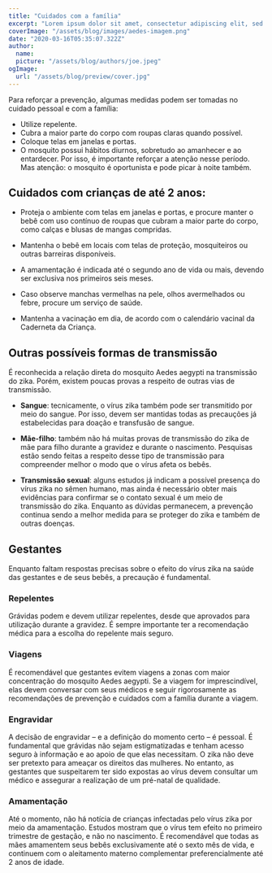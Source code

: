 ```yaml
---
title: "Cuidados com a família"
excerpt: "Lorem ipsum dolor sit amet, consectetur adipiscing elit, sed do eiusmod tempor incididunt ut labore et dolore magna aliqua. Praesent elementum facilisis leo vel fringilla est ullamcorper eget. At imperdiet dui accumsan sit amet nulla facilities morbi tempus."
coverImage: "/assets/blog/images/aedes-imagem.png"
date: "2020-03-16T05:35:07.322Z"
author:
  name: 
  picture: "/assets/blog/authors/joe.jpeg"
ogImage:
  url: "/assets/blog/preview/cover.jpg"
---
```


Para reforçar a prevenção, algumas medidas podem ser tomadas no cuidado pessoal e com a família:

+ Utilize repelente.
+ Cubra a maior parte do corpo com roupas claras quando possível.
+ Coloque telas em janelas e portas.
+ O mosquito possui hábitos diurnos, sobretudo ao amanhecer e ao entardecer. Por isso, é importante reforçar a atenção nesse período. Mas atenção: o mosquito é oportunista e pode picar à noite também.

## Cuidados com crianças de até 2 anos:

+ Proteja o ambiente com telas em janelas e portas, e procure manter o bebê com uso contínuo de roupas que cubram a maior parte do corpo, como calças e blusas de mangas compridas.

+ Mantenha o bebê em locais com telas de proteção, mosquiteiros ou outras barreiras disponíveis.

+ A amamentação é indicada até o segundo ano de vida ou mais, devendo ser exclusiva nos primeiros seis meses.

+ Caso observe manchas vermelhas na pele, olhos avermelhados ou febre, procure um serviço de saúde.

+ Mantenha a vacinação em dia, de acordo com o calendário vacinal da Caderneta da Criança.

## Outras possíveis formas de transmissão

É reconhecida a relação direta do mosquito Aedes aegypti na transmissão do zika. Porém, existem poucas provas a respeito de outras vias de transmissão.

- **Sangue**: tecnicamente, o vírus zika também pode ser transmitido por meio do sangue. Por isso, devem ser mantidas todas as precauções já estabelecidas para doação e transfusão de sangue.

- **Mãe-filho**: também não há muitas provas de transmissão do zika de mãe para filho durante a gravidez e durante o nascimento. Pesquisas estão sendo feitas a respeito desse tipo de transmissão para compreender melhor o modo que o vírus afeta os bebês.

- **Transmissão sexual**: alguns estudos já indicam a possível presença do vírus zika no sêmen humano, mas ainda é necessário obter mais evidências para confirmar se o contato sexual é um meio de transmissão do zika. Enquanto as dúvidas permanecem, a prevenção continua sendo a melhor medida para se proteger do zika e também de outras doenças.

## Gestantes

Enquanto faltam respostas precisas sobre o efeito do vírus zika na saúde das gestantes e de seus bebês, a precaução é fundamental.

### Repelentes

Grávidas podem e devem utilizar repelentes, desde que aprovados para utilização durante a gravidez. É sempre importante ter a recomendação médica para a escolha do repelente mais seguro.

### Viagens

É recomendável que gestantes evitem viagens a zonas com maior concentração do mosquito Aedes aegypti. Se a viagem for imprescindível, elas devem conversar com seus médicos e seguir rigorosamente as recomendações de prevenção e cuidados com a família durante a viagem.

### Engravidar

A decisão de engravidar – e a definição do momento certo – é pessoal. É fundamental que grávidas não sejam estigmatizadas e tenham acesso seguro à informação e ao apoio de que elas necessitam. O zika não deve ser pretexto para ameaçar os direitos das mulheres. No entanto, as gestantes que suspeitarem ter sido expostas ao vírus devem consultar um médico e assegurar a realização de um pré-natal de qualidade.

### Amamentação

Até o momento, não há notícia de crianças infectadas pelo vírus zika por meio da amamentação. Estudos mostram que o vírus tem efeito no primeiro trimestre de gestação, e não no nascimento. É recomendável que todas as mães amamentem seus bebês exclusivamente até o sexto mês de vida, e continuem com o aleitamento materno complementar preferencialmente até 2 anos de idade.